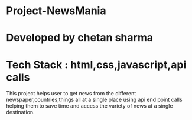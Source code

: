 # Project-NewsMania
# Developed by chetan sharma
# Tech Stack : html,css,javascript,api calls
This project helps user to get news from the different newspaper,countries,things all at a single place using api end point calls helping them to save time and access the variety of news at a single destination.
